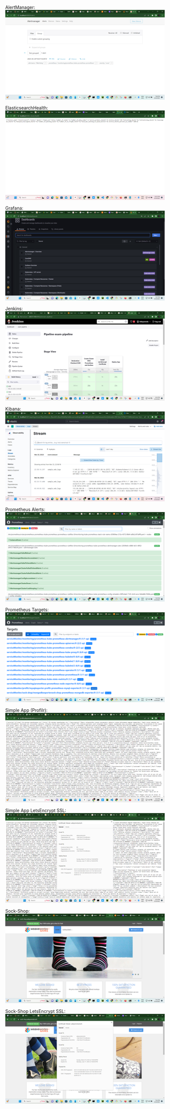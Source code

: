 AlertManager: ![Alt](/screenshots/alertmanager.png)

ElasticsearchHealth: ![Alt](/screenshots/elasticsearch%20health.png)

Grafana: ![Alt](/screenshots/Grafana.png)

Jenkins: ![Alt](/screenshots/Jenkins%20server.png)

Kibana: ![Alt](/screenshots/kibana%20sample%20logs.png)

Prometheus Alerts: ![Alt](/screenshots/Prometheus%20alerts.png)

Prometheus Targets: ![Alt](/screenshots/Prometheus%20Targets.png)

Simple App (Profilr): ![Alt](</screenshots/simple%20app%20(profilr).png>)

Simple App LetsEncrypt SSL: ![Alt](/screenshots/simple%20app%20letsencrypt%20ssl.png)

Sock-Shop: ![Alt](/screenshots/sock-shop.png)

Sock-Shop LetsEncrypt SSL: ![Alt](/screenshots/sock-shop%20letsencrypt%20ssl.png)
